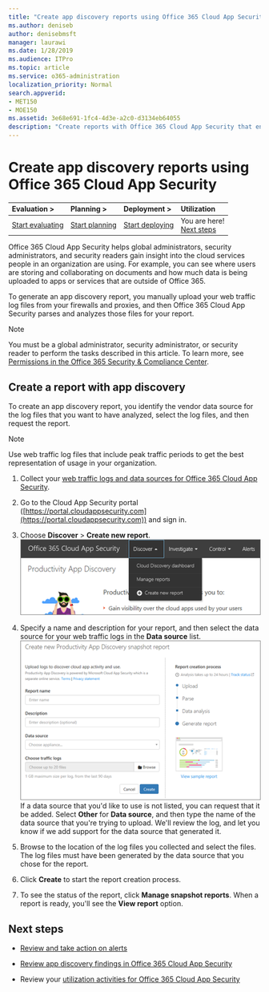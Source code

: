 ```yaml
---
title: "Create app discovery reports using Office 365 Cloud App Security"
ms.author: deniseb
author: denisebmsft
manager: laurawi
ms.date: 1/28/2019
ms.audience: ITPro
ms.topic: article
ms.service: o365-administration
localization_priority: Normal
search.appverid:
- MET150
- MOE150
ms.assetid: 3e68e691-1fc4-4d3e-a2c0-d3134eb64055
description: "Create reports with Office 365 Cloud App Security that enable you to understand how people in your organization are using Office 365 and other apps."
---
```


# Create app discovery reports using Office 365 Cloud App Security

|****Evaluation** \>**|****Planning** \>**|****Deployment** \>**|****Utilization****|
|:-----|:-----|:-----|:-----|
|[Start evaluating](office-365-cas-overview.md) <br/> |[Start planning](get-ready-for-office-365-cas.md) <br/> |[Start deploying](turn-on-office-365-cas.md) <br/> |You are here!  <br/> [Next steps](#next-steps) <br/> |
   
Office 365 Cloud App Security helps global administrators, security administrators, and security readers gain insight into the cloud services people in an organization are using. For example, you can see where users are storing and collaborating on documents and how much data is being uploaded to apps or services that are outside of Office 365.
  
To generate an app discovery report, you manually upload your web traffic log files from your firewalls and proxies, and then Office 365 Cloud App Security parses and analyzes those files for your report.
  
> [!NOTE]
> You must be a global administrator, security administrator, or security reader to perform the tasks described in this article. To learn more, see [Permissions in the Office 365 Security &amp; Compliance Center](permissions-in-the-security-and-compliance-center.md). 
  
## Create a report with app discovery

To create an app discovery report, you identify the vendor data source for the log files that you want to have analyzed, select the log files, and then request the report.
  
> [!NOTE]
> Use web traffic log files that include peak traffic periods to get the best representation of usage in your organization. 
  
1. Collect your [web traffic logs and data sources for Office 365 Cloud App Security](web-traffic-logs-and-data-sources-for-ocas.md).
    
2. Go to the Cloud App Security portal ([https://portal.cloudappsecurity.com](https://portal.cloudappsecurity.com)) and sign in. 
       
3. Choose **Discover** \> **Create new report**. <br>![In the Office 365 CAS portal, choose Discover](media/73b5299f-94b5-49dd-a00f-154d188eb2c5.png)<br>
  
4. Specify a name and description for your report, and then select the data source for your web traffic logs in the **Data source** list. <br>![In O365 CAS, choose Discover \> Create new report](media/22e660f0-5eb2-49fa-9fea-f88a5809a07b.png)<br>If a data source that you'd like to use is not listed, you can request that it be added. Select **Other** for **Data source**, and then type the name of the data source that you're trying to upload. We'll review the log, and let you know if we add support for the data source that generated it. 
  
5. Browse to the location of the log files you collected and select the files. The log files must have been generated by the data source that you chose for the report.
    
6. Click **Create** to start the report creation process. 
    
7. To see the status of the report, click **Manage snapshot reports**. When a report is ready, you'll see the **View report** option. 
    
## Next steps

- [Review and take action on alerts](review-office-365-cas-alerts.md)
    
- [Review app discovery findings in Office 365 Cloud App Security](review-app-discovery-findings-in-ocas.md)
    
- Review your [utilization activities for Office 365 Cloud App Security](utilization-activities-for-ocas.md)
    

